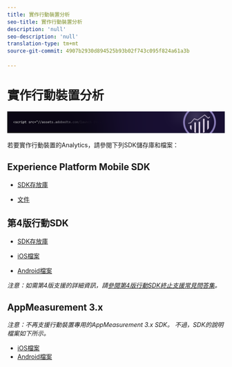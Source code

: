 ```yaml
---
title: 實作行動裝置分析
seo-title: 實作行動裝置分析
description: 'null'
seo-description: 'null'
translation-type: tm+mt
source-git-commit: 4907b2930d894525b93b02f743c095f824a61a3b

---
```



# 實作行動裝置分析

![橫幅](../../assets/doc_banner_implement.png)

若要實作行動裝置的Analytics，請參閱下列SDK儲存庫和檔案：

## Experience Platform Mobile SDK

* [SDK存放庫](https://github.com/Adobe-Marketing-Cloud/aep-sdks-documentation/blob/master/resources/frequently-asked-questions/current-sdk-versions.md)

* [文件](https://aep-sdks.gitbook.io/docs/)

## 第4版行動SDK


* [SDK存放庫](https://github.com/Adobe-Marketing-Cloud/mobile-services/tree/master/sdks)

* [iOS檔案](https://docs.adobe.com/content/help/en/mobile-services/ios/overview.html)
* [Android檔案](https://docs.adobe.com/content/help/en/mobile-services/android/overview.html)

*注意：如需第4版支援的詳細資訊，請[參閱第4版行動SDK終止支援常見問答集](https://aep-sdks.gitbook.io/docs/version-4-sdk-end-of-support-faq)。*

## AppMeasurement 3.x

*注意：不再支援行動裝置專用的AppMeasurement 3.x SDK。 不過，SDK的說明檔案如下所示。*


* [iOS檔案](https://git.corp.adobe.com/AdobeDocs/analytics.en/blob/master/assets/adobe_mobile_ios_3.x.pdf)
* [Android檔案](https://git.corp.adobe.com/AdobeDocs/analytics.en/blob/master/assets/android_3.x.pdf)
